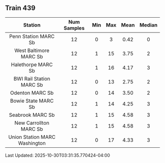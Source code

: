 ## Train 439

| Station | Num Samples | Min | Max | Mean | Median |
| :-----: | :---------: | :-: | :-: | :--: | :----: |
| Penn Station MARC Sb | 12 | 0 | 3 | 0.42 | 0 |
| West Baltimore MARC Sb | 12 | 1 | 15 | 3.75 | 2 |
| Halethorpe MARC Sb | 12 | 1 | 16 | 4.17 | 3 |
| BWI Rail Station MARC Sb | 12 | 0 | 13 | 2.75 | 2 |
| Odenton MARC Sb | 12 | 0 | 14 | 3.50 | 2 |
| Bowie State MARC Sb | 12 | 1 | 14 | 4.25 | 3 |
| Seabrook MARC Sb | 12 | 1 | 15 | 4.58 | 3 |
| New Carrollton MARC Sb | 12 | 1 | 15 | 4.58 | 3 |
| Union Station MARC Washington | 12 | 0 | 17 | 4.33 | 3 |


Last Updated: 2025-10-30T03:31:35.770424-04:00